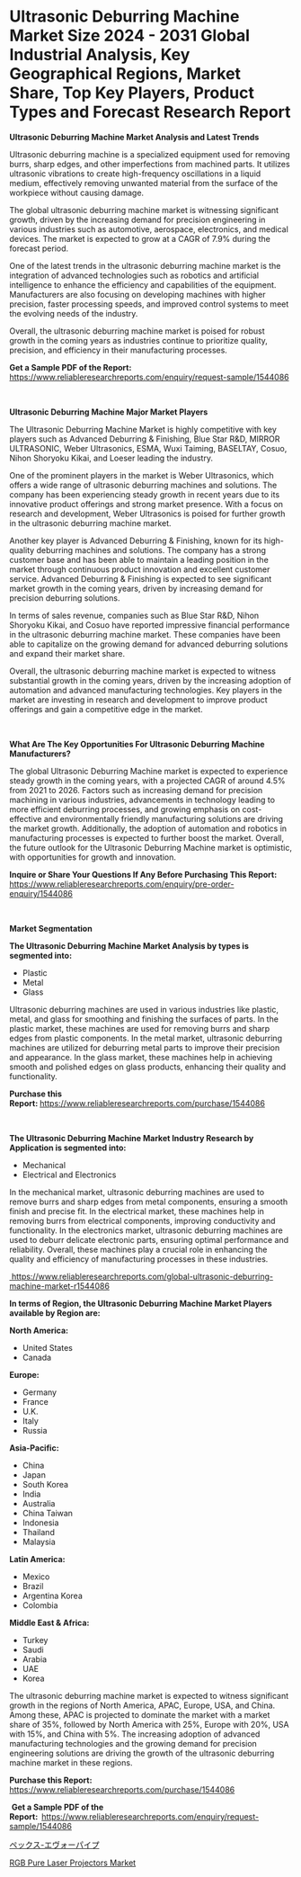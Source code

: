 <p><h1>Ultrasonic Deburring Machine Market Size 2024 - 2031 Global Industrial Analysis, Key Geographical Regions, Market Share, Top Key Players, Product Types and Forecast Research Report</h1></p><p><strong>Ultrasonic Deburring Machine Market Analysis and Latest Trends</strong></p>
<p><p>Ultrasonic deburring machine is a specialized equipment used for removing burrs, sharp edges, and other imperfections from machined parts. It utilizes ultrasonic vibrations to create high-frequency oscillations in a liquid medium, effectively removing unwanted material from the surface of the workpiece without causing damage.</p><p>The global ultrasonic deburring machine market is witnessing significant growth, driven by the increasing demand for precision engineering in various industries such as automotive, aerospace, electronics, and medical devices. The market is expected to grow at a CAGR of 7.9% during the forecast period.</p><p>One of the latest trends in the ultrasonic deburring machine market is the integration of advanced technologies such as robotics and artificial intelligence to enhance the efficiency and capabilities of the equipment. Manufacturers are also focusing on developing machines with higher precision, faster processing speeds, and improved control systems to meet the evolving needs of the industry.</p><p>Overall, the ultrasonic deburring machine market is poised for robust growth in the coming years as industries continue to prioritize quality, precision, and efficiency in their manufacturing processes.</p></p>
<p><strong>Get a Sample PDF of the Report:&nbsp;</strong> <a href="https://www.reliableresearchreports.com/enquiry/request-sample/1544086">https://www.reliableresearchreports.com/enquiry/request-sample/1544086</a></p>
<p>&nbsp;</p>
<p><strong>Ultrasonic Deburring Machine Major Market Players</strong></p>
<p><p>The Ultrasonic Deburring Machine Market is highly competitive with key players such as Advanced Deburring & Finishing, Blue Star R&D, MIRROR ULTRASONIC, Weber Ultrasonics, ESMA, Wuxi Taiming, BASELTAY, Cosuo, Nihon Shoryoku Kikai, and Loeser leading the industry. </p><p>One of the prominent players in the market is Weber Ultrasonics, which offers a wide range of ultrasonic deburring machines and solutions. The company has been experiencing steady growth in recent years due to its innovative product offerings and strong market presence. With a focus on research and development, Weber Ultrasonics is poised for further growth in the ultrasonic deburring machine market.</p><p>Another key player is Advanced Deburring & Finishing, known for its high-quality deburring machines and solutions. The company has a strong customer base and has been able to maintain a leading position in the market through continuous product innovation and excellent customer service. Advanced Deburring & Finishing is expected to see significant market growth in the coming years, driven by increasing demand for precision deburring solutions.</p><p>In terms of sales revenue, companies such as Blue Star R&D, Nihon Shoryoku Kikai, and Cosuo have reported impressive financial performance in the ultrasonic deburring machine market. These companies have been able to capitalize on the growing demand for advanced deburring solutions and expand their market share.</p><p>Overall, the ultrasonic deburring machine market is expected to witness substantial growth in the coming years, driven by the increasing adoption of automation and advanced manufacturing technologies. Key players in the market are investing in research and development to improve product offerings and gain a competitive edge in the market.</p></p>
<p>&nbsp;</p>
<p><strong>What Are The Key Opportunities For Ultrasonic Deburring Machine Manufacturers?</strong></p>
<p><p>The global Ultrasonic Deburring Machine market is expected to experience steady growth in the coming years, with a projected CAGR of around 4.5% from 2021 to 2026. Factors such as increasing demand for precision machining in various industries, advancements in technology leading to more efficient deburring processes, and growing emphasis on cost-effective and environmentally friendly manufacturing solutions are driving the market growth. Additionally, the adoption of automation and robotics in manufacturing processes is expected to further boost the market. Overall, the future outlook for the Ultrasonic Deburring Machine market is optimistic, with opportunities for growth and innovation.</p></p>
<p><strong>Inquire or Share Your Questions If Any Before Purchasing This Report:</strong> <a href="https://www.reliableresearchreports.com/enquiry/pre-order-enquiry/1544086">https://www.reliableresearchreports.com/enquiry/pre-order-enquiry/1544086</a></p>
<p>&nbsp;</p>
<p><strong>Market Segmentation</strong></p>
<p><strong>The Ultrasonic Deburring Machine Market Analysis by types is segmented into:</strong></p>
<p><ul><li>Plastic</li><li>Metal</li><li>Glass</li></ul></p>
<p><p>Ultrasonic deburring machines are used in various industries like plastic, metal, and glass for smoothing and finishing the surfaces of parts. In the plastic market, these machines are used for removing burrs and sharp edges from plastic components. In the metal market, ultrasonic deburring machines are utilized for deburring metal parts to improve their precision and appearance. In the glass market, these machines help in achieving smooth and polished edges on glass products, enhancing their quality and functionality.</p></p>
<p><strong>Purchase this Report:&nbsp;</strong><a href="https://www.reliableresearchreports.com/purchase/1544086">https://www.reliableresearchreports.com/purchase/1544086</a></p>
<p>&nbsp;</p>
<p><strong>The Ultrasonic Deburring Machine Market Industry Research by Application is segmented into:</strong></p>
<p><ul><li>Mechanical</li><li>Electrical and Electronics</li></ul></p>
<p><p>In the mechanical market, ultrasonic deburring machines are used to remove burrs and sharp edges from metal components, ensuring a smooth finish and precise fit. In the electrical market, these machines help in removing burrs from electrical components, improving conductivity and functionality. In the electronics market, ultrasonic deburring machines are used to deburr delicate electronic parts, ensuring optimal performance and reliability. Overall, these machines play a crucial role in enhancing the quality and efficiency of manufacturing processes in these industries.</p></p>
<p><a href="https://www.reliableresearchreports.com/global-ultrasonic-deburring-machine-market-r1544086">&nbsp;https://www.reliableresearchreports.com/global-ultrasonic-deburring-machine-market-r1544086</a></p>
<p><strong>In terms of Region, the Ultrasonic Deburring Machine Market Players available by Region are:</strong></p>
<p>
    <p> <strong> North America: </strong>
        <ul>
            <li>United States</li>
            <li>Canada</li>
        </ul>
        </p> 
    <p> <strong> Europe: </strong>
        <ul>
            <li>Germany</li>
            <li>France</li>
            <li>U.K.</li>
            <li>Italy</li>
            <li>Russia</li>
        </ul>
        </p> 
    <p> <strong> Asia-Pacific: </strong>
        <ul>
            <li>China</li>
            <li>Japan</li>
            <li>South Korea</li>
            <li>India</li>
            <li>Australia</li>
            <li>China Taiwan</li>
            <li>Indonesia</li>
            <li>Thailand</li>
            <li>Malaysia</li>
        </ul>
        </p> 
    <p> <strong> Latin America: </strong>
        <ul>
            <li>Mexico</li>
            <li>Brazil</li>
            <li>Argentina Korea</li>
            <li>Colombia</li>
        </ul>
        </p> 
    <p> <strong> Middle East & Africa: </strong>
        <ul>
            <li>Turkey</li>
            <li>Saudi</li>
            <li>Arabia</li>
            <li>UAE</li>
            <li>Korea</li>
        </ul>
    </p>
    </p>
<p><p>The ultrasonic deburring machine market is expected to witness significant growth in the regions of North America, APAC, Europe, USA, and China. Among these, APAC is projected to dominate the market with a market share of 35%, followed by North America with 25%, Europe with 20%, USA with 15%, and China with 5%. The increasing adoption of advanced manufacturing technologies and the growing demand for precision engineering solutions are driving the growth of the ultrasonic deburring machine market in these regions.</p></p>
<p><strong>Purchase this Report: </strong><a href="https://www.reliableresearchreports.com/purchase/1544086">https://www.reliableresearchreports.com/purchase/1544086</a></p>
<p>&nbsp;<strong>Get a Sample PDF of the Report:&nbsp;&nbsp;</strong><a href="https://www.reliableresearchreports.com/enquiry/request-sample/1544086">https://www.reliableresearchreports.com/enquiry/request-sample/1544086</a></p>
<p><strong></strong></p>
<p><p><a href="https://github.com/RaeJenkins1952/Market-Research-Report-List-1/blob/main/7662307154024.md">ペックス-エヴォーパイプ</a></p><p><a href="https://view.publitas.com/reportprime-1/global-rgb-pure-laser-projectors-market-by-product-type-by-application-by-region-and-companies-industry-segment-outlook-market-assessment-competition-scenario-trends-and-forecast-2024-2031/">RGB Pure Laser Projectors Market</a></p></p>